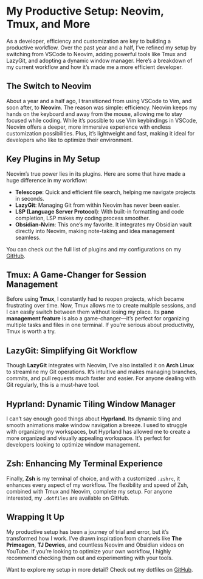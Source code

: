 # My Productive Setup: Neovim, Tmux, and More

As a developer, efficiency and customization are key to building a productive workflow. Over the past year and a half, I’ve refined my setup by switching from VSCode to Neovim, adding powerful tools like Tmux and LazyGit, and adopting a dynamic window manager. Here’s a breakdown of my current workflow and how it’s made me a more efficient developer.

## The Switch to Neovim
About a year and a half ago, I transitioned from using VSCode to Vim, and soon after, to **Neovim**. The reason was simple: efficiency. Neovim keeps my hands on the keyboard and away from the mouse, allowing me to stay focused while coding. While it’s possible to use Vim keybindings in VSCode, Neovim offers a deeper, more immersive experience with endless customization possibilities. Plus, it’s lightweight and fast, making it ideal for developers who like to optimize their environment.

## Key Plugins in My Setup
Neovim’s true power lies in its plugins. Here are some that have made a huge difference in my workflow:

- **Telescope**: Quick and efficient file search, helping me navigate projects in seconds.
- **LazyGit**: Managing Git from within Neovim has never been easier.
- **LSP (Language Server Protocol)**: With built-in formatting and code completion, LSP makes my coding process smoother.
- **Obsidian-Nvim**: This one’s my favorite. It integrates my Obsidian vault directly into Neovim, making note-taking and idea management seamless.

You can check out the full list of plugins and my configurations on my [GitHub](https://github.com/vineet-53/.dotfiles).

## Tmux: A Game-Changer for Session Management
Before using **Tmux**, I constantly had to reopen projects, which became frustrating over time. Now, Tmux allows me to create multiple sessions, and I can easily switch between them without losing my place. Its **pane management feature** is also a game-changer—it’s perfect for organizing multiple tasks and files in one terminal. If you’re serious about productivity, Tmux is worth a try.

## LazyGit: Simplifying Git Workflow
Though **LazyGit** integrates with Neovim, I’ve also installed it on **Arch Linux** to streamline my Git operations. It’s intuitive and makes managing branches, commits, and pull requests much faster and easier. For anyone dealing with Git regularly, this is a must-have tool.

## Hyprland: Dynamic Tiling Window Manager
I can’t say enough good things about **Hyprland**. Its dynamic tiling and smooth animations make window navigation a breeze. I used to struggle with organizing my workspaces, but Hyprland has allowed me to create a more organized and visually appealing workspace. It’s perfect for developers looking to optimize window management.

## Zsh: Enhancing My Terminal Experience
Finally, **Zsh** is my terminal of choice, and with a customized `.zshrc`, it enhances every aspect of my workflow. The flexibility and speed of Zsh, combined with Tmux and Neovim, complete my setup. For anyone interested, my `.dotfiles` are available on GitHub.

## Wrapping It Up
My productive setup has been a journey of trial and error, but it’s transformed how I work. I’ve drawn inspiration from channels like **The Primeagen**, **TJ Devries**, and countless Neovim and Obsidian videos on YouTube. If you’re looking to optimize your own workflow, I highly recommend checking them out and experimenting with your tools.

Want to explore my setup in more detail? Check out my dotfiles on [GitHub](https://github.com/vineet-53/.dotfiles).
